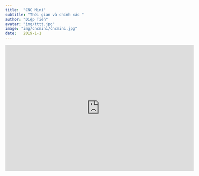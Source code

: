 ```yaml
---
title:  "CNC Mini"
subtitle: "Thời gian và chính xác "
author: "Diệp Tiến"
avatar: "img/tttt.jpg"
image: "img/cncmini/cncmini.jpg"
date:   2019-1-1
---
```


<iframe width="600" height="400" src="https://www.youtube.com/embed/Ee7TfXDlIBw" frameborder="0" allow="accelerometer; autoplay; encrypted-media; gyroscope; picture-in-picture" allowfullscreen></iframe>
